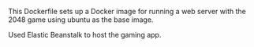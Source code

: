 This Dockerfile sets up a Docker image for running a web server with the 2048 game using ubuntu as the base image.

Used Elastic Beanstalk to host the gaming app.

